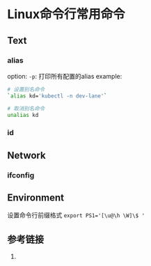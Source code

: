 # Linux命令行常用命令


## Text


### alias

option:
`-p`: 打印所有配置的alias
example: 
```bash
# 设置别名命令
`alias kd='kubectl -n dev-lane'`

# 取消别名命令
unalias kd
```

### id


## Network


### ifconfig


## Environment

设置命令行前缀格式
`export PS1='[\u@\h \W]\$ '`




## 参考链接
1. 

